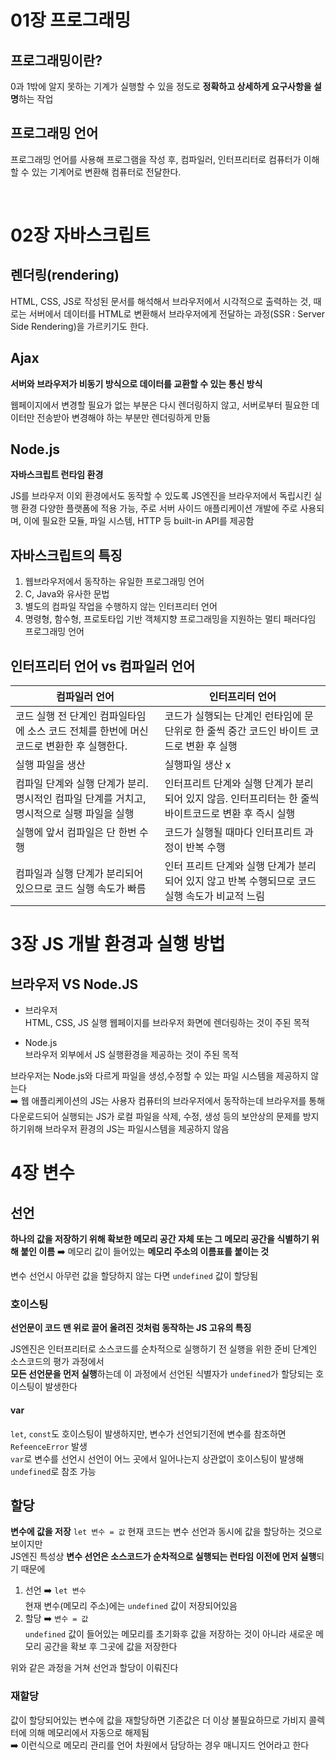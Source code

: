 # 01장 프로그래밍

## 프로그래밍이란?

0과 1밖에 알지 못하는 기계가 실행할 수 있을 정도로 **정확하고 상세하게 요구사항을 설명**하는 작업

## 프로그래밍 언어
프로그래밍 언어를 사용해 프로그램을 작성 후, 컴파일러,  인터프리터로 컴퓨터가 이해할 수 있는 기계어로 변환해 컴퓨터로 전달한다.

<br/>

# 02장 자바스크립트
## 렌더링(rendering)
HTML, CSS, JS로 작성된 문서를 해석해서 브라우저에서 시각적으로 출력하는 것, 때로는 서버에서 데이터를 HTML로 변환해서 브라우저에게 전달하는 과정(SSR : Server Side Rendering)을 가르키기도 한다.

## Ajax
**서버와 브라우저가 비동기 방식으로 데이터를 교환할 수 있는 통신 방식**

웹페이지에서 변경할 필요가 없는 부분은 다시 렌더링하지 않고, 서버로부터 필요한 데이터만 전송받아 변경해야 하는 부분만 렌더링하게 만듦

## Node.js
**자바스크립트 런타임 환경**

JS를 브라우저 이외 환경에서도 동작할 수 있도록 JS엔진을 브라우저에서 독립시킨 실행 환경
다양한 플랫폼에 적용 가능, 주로 서버 사이드 애플리케이션 개발에 주로 사용되며, 이에 필요한 모듈, 파일 시스템, HTTP 등 built-in API를 제공함

## 자바스크립트의 특징
1. 웹브라우저에서 동작하는 유일한 프로그래밍 언어
2. C, Java와 유사한 문법
3. 별도의 컴파일 작업을 수행하지 않는 인터프리터 언어
4. 명령형, 함수형, 프로토타입 기반 객체지향 프로그래밍을 지원하는 멀티 패러다임 프로그래밍 언어

## 인터프리터 언어 vs 컴파일러 언어
|컴파일러 언어|인터프리터 언어|
|-----|------|
|코드 실행 전 단계인 컴파일타임에 소스 코드 전체를 한번에 머신 코드로 변환한 후 실행한다.| 코드가 실행되는 단계인 런타임에 문 단위로 한 줄씩 중간 코드인 바이트 코드로 변환 후 실행|
실행 파일을 생산| 실행파일 생산 x|
컴파일 단계와 실행 단계가 분리. 명시적인 컴파일 단계를 거치고, 명시적으로 실팽 파일을 실행| 인터프리트 단계와 실행 단계가 분리되어 있지 않음. 인터프리터는 한 줄씩 바이트코드로 변환 후 즉시 실행|
실행에 앞서 컴파일은 단 한번 수행|코드가 실행될 때마다 인터프리트 과정이 반복 수행|
컴파일과 실행 단계가 분리되어 있으므로 코드 실행 속도가 빠름|인터 프리트 단계와 실행 단계가 분리되어 있지 않고 반복 수행되므로 코드 실행 속도가 비교적 느림|

# 3장 JS 개발 환경과 실행 방법
## 브라우저 VS Node.JS
- 브라우저 <br>HTML, CSS, JS 실행 웹페이지를 브라우저 화면에 렌더링하는 것이 주된 목적<br>

- Node.js <br>브라우저 외부에서 JS 실행환경을 제공하는 것이 주된 목적

브라우저는 Node.js와 다르게 파일을 생성,수정할 수 있는 파일 시스템을 제공하지 않는다<br>
➡️ 웹 애플리케이션의 JS는 사용자 컴퓨터의 브라우저에서 동작하는데 브라우저를 통해 다운로드되어 
실행되는 JS가 로컬 파일을 삭제, 수정, 생성 등의 보안상의 문제를 방지하기위해 브라우저 환경의 JS는 파일시스템을 제공하지 않음

# 4장 변수
## 선언
**하나의 값을 저장하기 위해 확보한 메모리 공간 자체 또는 그 메모리 공간을 식별하기 위해 붙인 이름**
➡️ 메모리 값이 들어있는 **메모리 주소의 이름표를 붙이는 것**

변수 선언시 아무런 값을 할당하지 않는 다면 `undefined` 값이 할당됨

### 호이스팅 
**선언문이 코드 맨 위로 끌어 올려진 것처럼 동작하는 JS 고유의 특징**

JS엔진은 인터프리터로 소스코드를 순차적으로 실행하기 전 실행을 위한 준비 단계인 
소스코드의 평가 과정에서 <br/> **모든 선언문을 먼저 실행**하는데 이 과정에서 
선언된 식별자가 `undefined`가 할당되는 호이스팅이 발생한다

#### var
`let`, `const`도 호이스팅이 발생하지만, 변수가 선언되기전에 변수를 참조하면 `RefeenceError` 발생
<br/>`var`로 변수를 선언시 선언이 어느 곳에서 일어나는지 상관없이 호이스팅이 발생해 `undefined`로 참조 가능

## 할당
**변수에 값을 저장**
`let 변수 = 값` 현재 코드는 변수 선언과 동시에 값을 할당하는 것으로 보이지만
<br/>JS엔진 특성상 **변수 선언은 소스코드가 순차적으로 실행되는 런타임 이전에 먼저 실행**되기 때문에

1. 선언 ➡️ `let 변수`  
현재 변수(메모리 주소)에는 `undefined` 값이 저장되어있음
2. 할당 ➡️ `변수 = 값` 
<br/>`undefined` 값이 들어있는 메모리를 초기화후 값을 저장하는 것이 아니라 
새로운 메모리 공간을 확보 후 그곳에 값을 저장한다

위와 같은 과정을 거쳐 선언과 할당이 이뤄진다

### 재할당
값이 할당되어있는 변수에 값을 재할당하면 기존값은 더 이상 불필요하므로 
가비지 콜렉터에 의해 메모리에서 자동으로 해제됨
<br/>➡️ 이런식으로 메모리 관리를 언어 차원에서 담당하는 경우 매니지드 언어라고 한다
